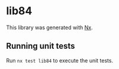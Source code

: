 # lib84

This library was generated with [Nx](https://nx.dev).

## Running unit tests

Run `nx test lib84` to execute the unit tests.
